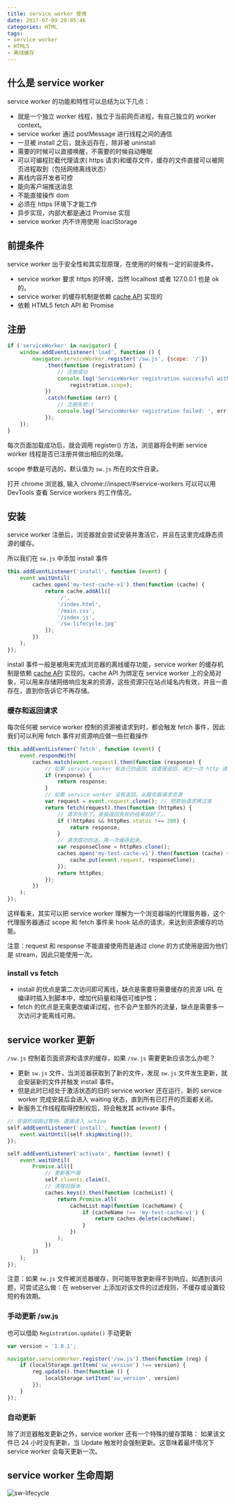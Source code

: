 ```yaml
---
title: service worker 使用
date: 2017-07-09 20:05:46
categories: HTML
tags:
- service worker
- HTML5
- 离线缓存
---
```


## 什么是 service worker

service worker 的功能和特性可以总结为以下几点：

- 就是一个独立 worker 线程，独立于当前网页进程，有自己独立的 worker context。
- service worker 通过 postMessage 进行线程之间的通信
- 一旦被 install 之后，就永远存在，除非被 uninstall
- 需要的时候可以直接唤醒，不需要的时候自动睡眠
- 可以可编程拦截代理请求( https 请求)和缓存文件，缓存的文件直接可以被网页进程取到（包括网络离线状态）
- 离线内容开发者可控
- 能向客户端推送消息
- 不能直接操作 dom
- 必须在 https 环境下才能工作
- 异步实现，内部大都是通过 Promise 实现
- service worker 内不许用使用 loaclStorage

<!--more-->

## 前提条件

service worker 出于安全性和其实现原理，在使用的时候有一定的前提条件。

- service worker 要求 https 的环境，当然 localhost 或者 127.0.0.1 也是 ok 的。
- service worker 的缓存机制是依赖 [cache API](https://developer.mozilla.org/zh-CN/docs/Web/API/Cache) 实现的
- 依赖 HTML5 fetch API 和 Promise

## 注册

```javascript
if ('serviceWorker' in navigator) {
    window.addEventListener('load', function () {
        navigator.serviceWorker.register('/sw.js', {scope: '/'})
            .then(function (registration) {
                // 注册成功
                console.log('ServiceWorker registration successful with scope: ', 
                    registration.scope);
            })
            .catch(function (err) {
                // 注册失败:(
                console.log('ServiceWorker registration failed: ', err);
            });
    });
}
```

每次页面加载成功后，就会调用 register() 方法，浏览器将会判断 service worker 线程是否已注册并做出相应的处理。

scope 参数是可选的，默认值为 `sw.js` 所在的文件目录。

打开 chrome 浏览器, 输入 chrome://inspect/#service-workers 可以可以用 DevTools 查看 Service workers 的工作情况。


## 安装

service worker 注册后，浏览器就会尝试安装并激活它，并且在这里完成静态资源的缓存。

所以我们在 `sw.js` 中添加 install 事件

```javascript
this.addEventListener('install', function (event) {
    event.waitUntil(
        caches.open('my-test-cache-v1').then(function (cache) {
            return cache.addAll([
                '/',
                '/index.html',
                '/main.css',
                '/index.js',
                '/sw-lifecycle.jpg'
            ]);
        })
    );
});
```
install 事件一般是被用来完成浏览器的离线缓存功能，service worker 的缓存机制是依赖 [cache API](https://developer.mozilla.org/zh-CN/docs/Web/API/Cache) 实现的。cache API 为绑定在 service worker 上的全局对象，可以用来存储网络响应发来的资源，这些资源只在站点域名内有效，并且一直存在，直到你告诉它不再存储。

### 缓存和返回请求

每次任何被 service worker 控制的资源被请求到时，都会触发 fetch 事件，因此我们可以利用 fetch 事件对资源响应做一些拦截操作

```javascript
this.addEventListener('fetch', function (event) {
    event.respondWith(
        caches.match(event.request).then(function (response) {
            // 如果 service worker 有自己的返回，就直接返回，减少一次 http 请求
            if (response) {
                return response;
            }
            // 如果 service worker 没有返回，从服务器请求资源
            var request = event.request.clone(); // 把原始请求拷过来
            return fetch(request).then(function (httpRes) {
                // 请求失败了，直接返回失败的结果就好了。。
                if (!httpRes && httpRes.status !== 200) {
                    return response;
                }
                // 请求成功的话，再一次缓存起来。
                var responseClone = httpRes.clone();
                caches.open('my-test-cache-v1').then(function (cache) {
                    cache.put(event.request, responseClone);
                });
                return httpRes;
            });
        })
    );
});
```

这样看来，其实可以把 service worker 理解为一个浏览器端的代理服务器，这个代理服务器通过 scope 和 fetch 事件来 hook 站点的请求，来达到资源缓存的功能。

注意：request 和 response 不能直接使用而是通过 clone 的方式使用是因为他们是 stream，因此只能使用一次。

### install vs fetch

- install 的优点是第二次访问即可离线，缺点是需要将需要缓存的资源 URL 在编译时插入到脚本中，增加代码量和降低可维护性；
- fetch 的优点是无需更改编译过程，也不会产生额外的流量，缺点是需要多一次访问才能离线可用。


## service worker 更新

`/sw.js` 控制着页面资源和请求的缓存，如果 `/sw.js` 需要更新应该怎么办呢？

- 更新 `sw.js` 文件，当浏览器获取到了新的文件，发现 `sw.js` 文件发生更新，就会安装新的文件并触发 install 事件。
- 但是此时已经处于激活状态的旧的 service worker 还在运行，新的 service worker 完成安装后会进入 waiting 状态，直到所有已打开的页面都关闭。
- 新服务工作线程取得控制权后，将会触发其 activate 事件。

```javascript
// 安装阶段跳过等待，直接进入 active
self.addEventListener('install', function (event) {
    event.waitUntil(self.skipWaiting());
});

self.addEventListener('activate', function (evnet) {
    event.waitUntil(
        Promise.all([
            // 更新客户端
            self.clients.claim(),
            // 清理旧版本
            caches.keys().then(function (cacheList) {
                return Promise.all(
                    cacheList.map(function (cacheName) {
                        if (cacheName !== 'my-test-cache-v1') {
                            return caches.delete(cacheName);
                        }
                    })
                );
            })
        ])
    );
});
```

注意：如果 `sw.js` 文件被浏览器缓存，则可能导致更新得不到响应。如遇到该问题，可尝试这么做：在 webserver 上添加对该文件的过滤规则，不缓存或设置较短的有效期。

### 手动更新 /sw.js

也可以借助 `Registration.update()` 手动更新

```javascript
var version = '1.0.1';

navigator.serviceWorker.register('/sw.js').then(function (reg) {
    if (localStorage.getItem('sw_version') !== version) {
        reg.update().then(function () {
            localStorage.setItem('sw_version', version)
        });
    }
});
```
### 自动更新

除了浏览器触发更新之外，service worker 还有一个特殊的缓存策略： 如果该文件已 24 小时没有更新，当 Update 触发时会强制更新。这意味着最坏情况下 service worker 会每天更新一次。

## service worker 生命周期

<img src="/assets/img/sw-lifecycle.png" alt="sw-lifecycle">